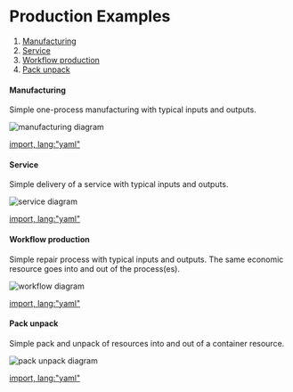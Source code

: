 # Production Examples

1. [Manufacturing](#manufacturing)
1. [Service](#service)
1. [Workflow production](#workflow-production)
1. [Pack unpack](#pack-unpack)

#### Manufacturing

Simple one-process manufacturing with typical inputs and outputs.

![manufacturing diagram](https://raw.githubusercontent.com/valueflows/valueflows/master/release-doc-in-process/proc-mfg.png)

[import, lang:"yaml"](../../examples/process-manufacturing.yaml)

#### Service

Simple delivery of a service with typical inputs and outputs.

![service diagram](https://raw.githubusercontent.com/valueflows/valueflows/master/release-doc-in-process/proc-svc.png)

[import, lang:"yaml"](../../examples/process-service.yaml)

#### Workflow production

Simple repair process with typical inputs and outputs.  The same economic resource goes into and out of the process(es).

![workflow diagram](https://raw.githubusercontent.com/valueflows/valueflows/master/release-doc-in-process/proc-workflow.png)

[import, lang:"yaml"](../../examples/process-workflow.yaml)

#### Pack unpack

Simple pack and unpack of resources into and out of a container resource.

![pack unpack diagram](https://raw.githubusercontent.com/valueflows/valueflows/master/release-doc-in-process/pack-unpack.png)

[import, lang:"yaml"](../../examples/process-pack-unpack.yaml)

